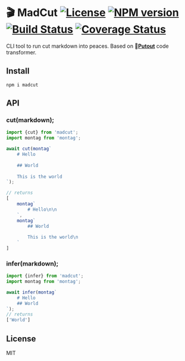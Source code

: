 #  🎬 MadCut [![License][LicenseIMGURL]][LicenseURL] [![NPM version][NPMIMGURL]][NPMURL] [![Build Status][BuildStatusIMGURL]][BuildStatusURL] [![Coverage Status][CoverageIMGURL]][CoverageURL]

[NPMURL]: https://npmjs.org/package/madcut "npm"
[NPMIMGURL]: https://img.shields.io/npm/v/madcut.svg?style=flat
[BuildStatusURL]: https://github.com/coderaiser/madcut/actions?query=workflow%3A%22Node+CI%22 "Build Status"
[BuildStatusIMGURL]: https://github.com/coderaiser/madcut/workflows/Node%20CI/badge.svg
[LicenseURL]: https://tldrlegal.com/license/mit-license "MIT License"
[LicenseIMGURL]: https://img.shields.io/badge/license-MIT-317BF9.svg?style=flat
[CoverageURL]: https://coveralls.io/github/coderaiser/madcut?branch=master
[CoverageIMGURL]: https://coveralls.io/repos/coderaiser/madcut/badge.svg?branch=master&service=github

CLI tool to run cut markdown into peaces. Based on 🐊[**Putout**](https://github.com/coderaiser/putout) code transformer.

## Install

```
npm i madcut
```

## API

### cut(markdown);

```js
import {cut} from 'madcut';
import montag from 'montag';

await cut(montag`
    # Hello
    
    ## World
    
    This is the world
`);

// returns
[
    montag`
        # Hello\n\n
    `,
    montag`
        ## World
        
        This is the world\n
    `
]
```

### infer(markdown);

```js
import {infer} from 'madcut';
import montag from 'montag';

await infer(montag`
    # Hello
    ## World
`);
// returns
['World']
```

## License

MIT

